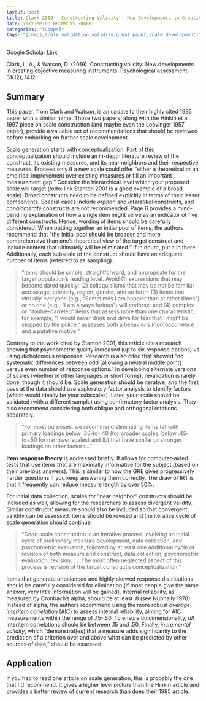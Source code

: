 ```yaml
---
layout: post
title: Clark 2019 - Constructing Validity - New Developments in Creating Objective Measuring Instruments
date: YYYY-MM-DD HH:MM:SS -0600
categories: "[Comps]"
tags: "[comps,scale validation,validity,great paper,scale development]"
---
```


[Google Scholar Link](https://scholar.google.com/scholar?hl=en&as_sdt=0%2C45&q=Constructing+Validity%3A+New+Developments+in+Creating+Objective+Measuring+Instruments&btnG=)

Clark, L. A., & Watson, D. (2019). Constructing validity: New developments in creating objective measuring instruments. Psychological assessment, 31(12), 1412.

## Summary
This paper, from Clark and Watson, is an update to their highly cited 1995 paper with a similar name.  Those two papers, along with the Hinkin et al. 1997 piece on scale construction (and maybe even the Loevinger 1957 paper), provide a valuable set of recommendations that should be reviewed before embarking on further scale development.

Scale generation starts with conceptualization.  Part of this conceptualization should include an in-depth literature review of the construct, its existing measures, and its near neighbors and their respective measures.  Proceed only if a new scale could offer “either a theoretical or an empirical improvement over existing measures or fill an important measurement gap.”  Consider the hierarchical level which your proposed scale will target (todo: link Stanton 2001 is a good example of a broad scale).  Broad constructs need to be defined explicitly in terms of their lesser components.  Special cases include _orphan_ and _interstitial_ constructs, and _conglomerate_ constructs are not recommended.  Page 6 provides a mind-bending explanation of how a single item might serve as an indicator of five different constructs.  Hence, wording of items should be carefully considered.  When putting together an initial pool of items, the authors recommend that “the initial pool should be broader and more comprehensive than one’s theoretical view of the target construct and include content that ultimately will be eliminated.”  If in doubt, put it in there.  Additionally, each subscale of the construct should have an adequate number of items (referred to as sampling).

> “Items should be simple, straightforward, and appropriate for the target population’s reading level. Avoid (1) expressions that may become dated quickly; (2) colloquialisms that may be not be familiar across age, ethnicity, region, gender, and so forth; (3) items that virtually everyone (e.g., “Sometimes I am happier than at other times”) or no one (e.g., “I am always furious”) will endorse; and (4) complex or “double-barreled” items that assess more than one characteristic; for example, “I would never drink and drive for fear that I might be stopped by the police,” assesses both a behavior’s (non)occurrence and a putative motive.”

Contrary to the work cited by Stanton 2001, this article cites research showing that psychometric quality increased (up to six response options) vs using dichotomous responses.  Research is also cited that showed “no systematic differences between odd [allowing a neutral middle point] versus even number of response options.”  In developing alternate versions of scales (whether in other languages or short forms), revalidation is rarely done, though it should be.  Scale generation should be iterative, and the first pass at the data should use exploratory factor analysis to identify factors (which would ideally be your subscales).  Later, your scale should be validated (with a different sample) using confirmatory factor analysis.  They also recommend considering both oblique and orthogonal rotations separately.

> “For most purposes, we recommend eliminating items (a) with primary loadings below .35-to-.40 (for broader scales; below .45-to-.50 for narrower scales) and (b) that have similar or stronger loadings on other factors…”

**Item response theory** is addressed briefly.  It allows for computer-aided tests that use items that are maximally informative for the subject (based on their previous answers).  This is similar to how the GRE gives progressively harder questions if you keep answering them correctly.  The draw of IRT is that it frequently can reduce measure length by over 50%.

For initial data collection, scales for “near neighbor” constructs should be included as well, allowing for the researchers to assess divergent validity.  Similar constructs’ measure should also be included so that convergent validity can be assessed.  Items should be revised and the iterative cycle of scale generation should continue.  

> “Good scale construction is an iterative process involving an initial cycle of preliminary measure development, data collection, and psychometric evaluation, followed by at least one additional cycle of revision of both measure and construct, data collection, psychometric evaluation, revision. . .. The most often neglected aspect of this process is revision of the target construct’s conceptualization.”

Items that generate unbalanced and highly skewed response distributions should be carefully considered for elimination (if most people give the same answer, very little information will be gained).  Internal reliability, as measured by Cronbach’s alpha, should be at least .8 (see Nunnally 1978).  Instead of alpha, the authors recommend using the more robust _average interitem correlation_ (AIC) to assess internal reliability, aiming for AIC measurements within the range of .15-.50.  To ensure unidimensionality, _all_ interitem correlations should be between .15 and .50.  Finally, _incremental validity_, which “demonstrat[es] that a measure adds significantly to the prediction of a criterion over and above what can be predicted by other sources of data,” should be assessed.

## Application
If you had to read one article on scale generation, this is probably the one that I'd recommend.  It gives a higher level picture than the Hinkin article and provides a better review of current research than does their 1995 article.
